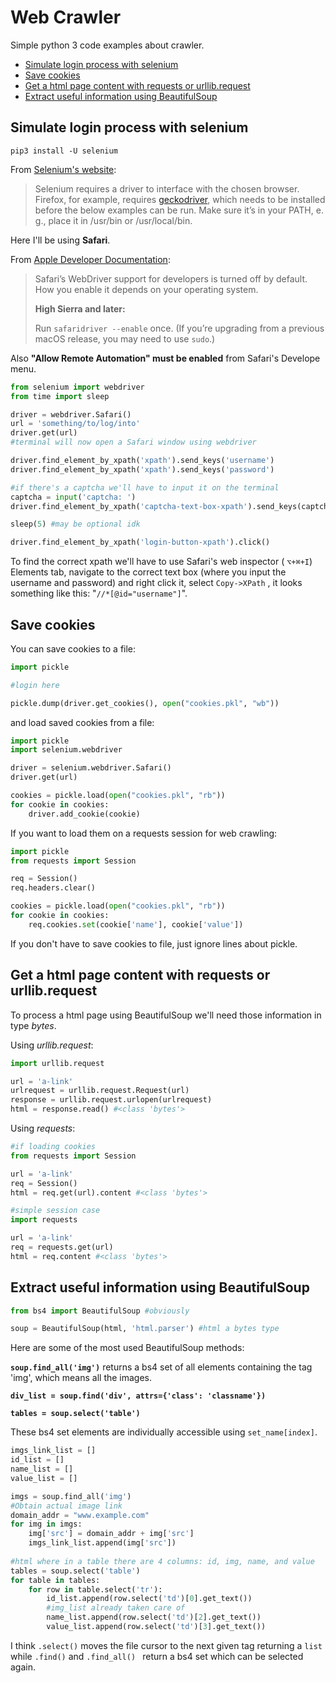 # Web Crawler

Simple python 3 code examples about crawler.

- [Simulate login process with selenium](#simulate-login-process-with-selenium)
- [Save cookies](#save-cookies)
- [Get a html page content with requests or urllib.request](#get-a-html-page-content-with-requests-or-urllib.request)
- [Extract useful information using BeautifulSoup](#extract-useful-information-using-beautifulsoup)

## Simulate login process with selenium

```
pip3 install -U selenium
```

From [Selenium's website][seleniumsite]:

> Selenium requires a driver to interface with the chosen browser. Firefox, for example, requires [geckodriver](https://github.com/mozilla/geckodriver/releases), which needs to be installed before the below examples can be run. Make sure it’s in your PATH, e. g., place it in /usr/bin or /usr/local/bin.

Here I'll be using **Safari**.

From [Apple Developer Documentation][appledevWebdriver]:

>Safari’s WebDriver support for developers is turned off by default. How you enable it depends on your operating system.
>
>**High Sierra and later:**
>
>Run ``safaridriver --enable`` once. (If you’re upgrading from a previous macOS release, you may need to use `sudo`.)

Also **"Allow Remote Automation" must be enabled** from Safari's Develope menu.

```python
from selenium import webdriver
from time import sleep

driver = webdriver.Safari()
url = 'something/to/log/into'
driver.get(url)
#terminal will now open a Safari window using webdriver

driver.find_element_by_xpath('xpath').send_keys('username')
driver.find_element_by_xpath('xpath').send_keys('password')

#if there's a captcha we'll have to input it on the terminal
captcha = input('captcha: ')
driver.find_element_by_xpath('captcha-text-box-xpath').send_keys(captcha)

sleep(5) #may be optional idk

driver.find_element_by_xpath('login-button-xpath').click()
```

To find the correct xpath we'll have to use Safari's web inspector ( `⌥+⌘+I`)  Elements tab, navigate to the correct text box (where you input the username and password) and right click it, select `Copy->XPath` , it looks something like this: "`//*[@id="username"]`".

[seleniumsite]: https://pypi.org/project/selenium/
[appledevWebdriver]: https://developer.apple.com/documentation/webkit/testing_with_webdriver_in_safari

## Save cookies

You can save cookies to a file:

```python
import pickle

#login here

pickle.dump(driver.get_cookies(), open("cookies.pkl", "wb"))
```

and load saved cookies from a file:

```python
import pickle
import selenium.webdriver

driver = selenium.webdriver.Safari()
driver.get(url)

cookies = pickle.load(open("cookies.pkl", "rb"))
for cookie in cookies:
    driver.add_cookie(cookie)
```

If you want to load them on a requests session for web crawling:

```python
import pickle
from requests import Session

req = Session()
req.headers.clear()

cookies = pickle.load(open("cookies.pkl", "rb"))
for cookie in cookies:
    req.cookies.set(cookie['name'], cookie['value'])
```

If you don't have to save cookies to file, just ignore lines about pickle.

## Get a html page content with requests or urllib.request

To process a html page using BeautifulSoup we'll need those information in type *bytes*.

Using *urllib.request*:

```python
import urllib.request

url = 'a-link'
urlrequest = urllib.request.Request(url)
response = urllib.request.urlopen(urlrequest)
html = response.read() #<class 'bytes'>
```

Using *requests*:

```python
#if loading cookies
from requests import Session

url = 'a-link'
req = Session()
html = req.get(url).content #<class 'bytes'>
```

```python
#simple session case
import requests

url = 'a-link'
req = requests.get(url)
html = req.content #<class 'bytes'>
```

## Extract useful information using BeautifulSoup

```python
from bs4 import BeautifulSoup #obviously

soup = BeautifulSoup(html, 'html.parser') #html a bytes type
```

Here are some of the most used BeautifulSoup methods:

**`soup.find_all('img')`** returns a bs4 set of all elements containing the tag 'img', which means all the images.

**`div_list = soup.find('div', attrs={'class': 'classname'})`** 

**`tables = soup.select('table')`**

These bs4 set elements are individually accessible using `set_name[index]`.

```python
imgs_link_list = []
id_list = []
name_list = []
value_list = []

imgs = soup.find_all('img')
#Obtain actual image link
domain_addr = "www.example.com"
for img in imgs:
    img['src'] = domain_addr + img['src']
	imgs_link_list.append(img['src'])
    
#html where in a table there are 4 columns: id, img, name, and value
tables = soup.select('table')
for table in tables:
    for row in table.select('tr'):
        id_list.append(row.select('td')[0].get_text())
        #img_list already taken care of
        name_list.append(row.select('td')[2].get_text())
        value_list.append(row.select('td')[3].get_text())
```

I think `.select()` moves the file cursor to the next given tag returning a `list` while `.find()` and `.find_all() ` return a bs4 set which can be selected again.